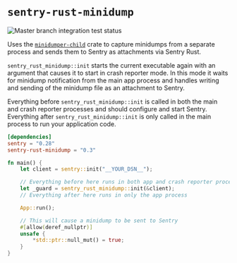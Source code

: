 # `sentry-rust-minidump` 

![Master branch integration test status](https://img.shields.io/github/workflow/status/timfish/sentry-rust-minidump/Test/master?label=Integration%20Tests&style=for-the-badge)

Uses the [`minidumper-child`](https://github.com/timfish/minidumper-child) crate
to capture minidumps from a separate process and sends them to Sentry as
attachments via Sentry Rust. 

`sentry_rust_minidump::init` starts the current executable again with an argument that
causes it to start in crash reporter mode. In this mode it waits for minidump
notification from the main app process and handles writing and sending of the
minidump file as an attachment to Sentry.

Everything before `sentry_rust_minidump::init` is called in both the main and
crash reporter processes and should configure and start Sentry. Everything
after `sentry_rust_minidump::init` is only called in the main process to run
your application code.

```toml
[dependencies]
sentry = "0.28"
sentry-rust-minidump = "0.3"
```

```rust
fn main() {
    let client = sentry::init("__YOUR_DSN__");

    // Everything before here runs in both app and crash reporter processes
    let _guard = sentry_rust_minidump::init(&client);
    // Everything after here runs in only the app process

    App::run();

    // This will cause a minidump to be sent to Sentry 
    #[allow(deref_nullptr)]
    unsafe {
        *std::ptr::null_mut() = true;
    }
}
```
